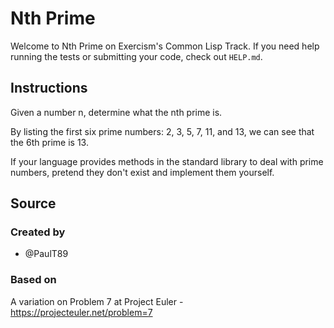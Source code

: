 # Nth Prime

Welcome to Nth Prime on Exercism's Common Lisp Track.
If you need help running the tests or submitting your code, check out `HELP.md`.

## Instructions

Given a number n, determine what the nth prime is.

By listing the first six prime numbers: 2, 3, 5, 7, 11, and 13, we can see that the 6th prime is 13.

If your language provides methods in the standard library to deal with prime numbers, pretend they don't exist and implement them yourself.

## Source

### Created by

- @PaulT89

### Based on

A variation on Problem 7 at Project Euler - https://projecteuler.net/problem=7